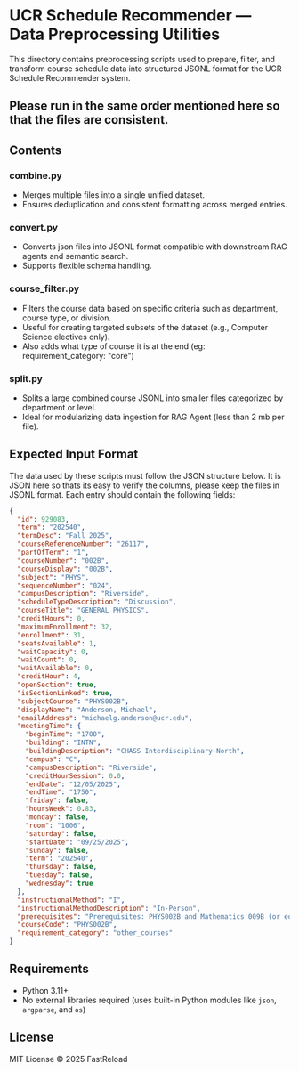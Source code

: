 # UCR Schedule Recommender — Data Preprocessing Utilities

This directory contains preprocessing scripts used to prepare, filter, and transform course schedule data into structured JSONL format for the UCR Schedule Recommender system.

## Please run in the same order mentioned here so that the files are consistent.

## Contents

### combine.py
- Merges multiple files into a single unified dataset.
- Ensures deduplication and consistent formatting across merged entries.

### convert.py
- Converts json files into JSONL format compatible with downstream RAG agents and semantic search.
- Supports flexible schema handling.

### course_filter.py
- Filters the course data based on specific criteria such as department, course type, or division.
- Useful for creating targeted subsets of the dataset (e.g., Computer Science electives only).
- Also adds what type of course it is at the end (eg: requirement_category: "core")

### split.py
- Splits a large combined course JSONL into smaller files categorized by department or level.
- Ideal for modularizing data ingestion for RAG Agent (less than 2 mb per file).

## Expected Input Format

The data used by these scripts must follow the JSON structure below. It is JSON here so thats its easy to verify the columns, please keep the files in JSONL format. Each entry should contain the following fields:

```json
{
  "id": 929083,
  "term": "202540",
  "termDesc": "Fall 2025",
  "courseReferenceNumber": "26117",
  "partOfTerm": "1",
  "courseNumber": "002B",
  "courseDisplay": "002B",
  "subject": "PHYS",
  "sequenceNumber": "024",
  "campusDescription": "Riverside",
  "scheduleTypeDescription": "Discussion",
  "courseTitle": "GENERAL PHYSICS",
  "creditHours": 0,
  "maximumEnrollment": 32,
  "enrollment": 31,
  "seatsAvailable": 1,
  "waitCapacity": 0,
  "waitCount": 0,
  "waitAvailable": 0,
  "creditHour": 4,
  "openSection": true,
  "isSectionLinked": true,
  "subjectCourse": "PHYS002B",
  "displayName": "Anderson, Michael",
  "emailAddress": "michaelg.anderson@ucr.edu",
  "meetingTime": {
    "beginTime": "1700",
    "building": "INTN",
    "buildingDescription": "CHASS Interdisciplinary-North",
    "campus": "C",
    "campusDescription": "Riverside",
    "creditHourSession": 0.0,
    "endDate": "12/05/2025",
    "endTime": "1750",
    "friday": false,
    "hoursWeek": 0.83,
    "monday": false,
    "room": "1006",
    "saturday": false,
    "startDate": "09/25/2025",
    "sunday": false,
    "term": "202540",
    "thursday": false,
    "tuesday": false,
    "wednesday": true
  },
  "instructionalMethod": "I",
  "instructionalMethodDescription": "In-Person",
  "prerequisites": "Prerequisites: PHYS002B and Mathematics 009B (or equivalents)",
  "courseCode": "PHYS002B",
  "requirement_category": "other_courses"
}
```


## Requirements

- Python 3.11+
- No external libraries required (uses built-in Python modules like `json`, `argparse`, and `os`)

## License

MIT License © 2025 FastReload

